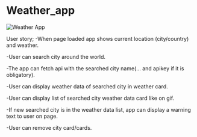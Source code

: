 # Weather_app


![Weather App](https://user-images.githubusercontent.com/91076807/143004620-6cb93dc1-dce6-458c-b10a-9b209092f964.gif)

User story;
-When page loaded app shows current location (city/country) and weather.

-User can search city around the world.

-The app can fetch api with the searched city name(... and apikey if it is obligatory).

-User can display weather data of searched city in weather card.

-User can display list of searched city weather data card like on gif.

-If new searched city is in the weather data list, app can display a warning text to user on page.

-User can remove city card/cards.

